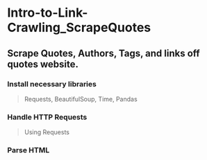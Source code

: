 # Intro-to-Link-Crawling_ScrapeQuotes
## Scrape Quotes, Authors, Tags, and links off quotes website.

### Install necessary libraries
> Requests, BeautifulSoup, Time, Pandas

### Handle HTTP Requests
> Using Requests

### Parse HTML
